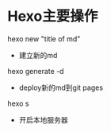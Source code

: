 # Hexo主要操作

hexo new "title of md"

- 建立新的md

hexo generate -d

- deploy新的md到git pages

hexo s

- 开启本地服务器
